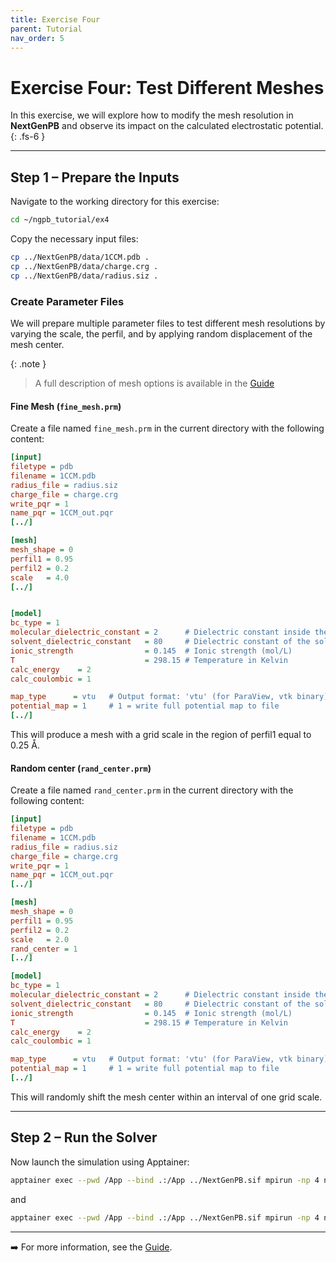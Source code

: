 ```yaml
---
title: Exercise Four
parent: Tutorial
nav_order: 5
---
```


# Exercise Four: Test Different Meshes

In this exercise, we will explore how to modify the mesh resolution in **NextGenPB** and observe its impact on the calculated electrostatic potential.
{: .fs-6 }

---

## Step 1 – Prepare the Inputs

Navigate to the working directory for this exercise:

```bash
cd ~/ngpb_tutorial/ex4
```

Copy the necessary input files:

```bash
cp ../NextGenPB/data/1CCM.pdb .
cp ../NextGenPB/data/charge.crg .
cp ../NextGenPB/data/radius.siz .
```

### Create Parameter Files

We will prepare multiple parameter files to test different mesh resolutions by varying the scale, the perfil, and by applying random displacement of the mesh center.

{: .note }
> A full description of mesh options is available in the [Guide](/nextgenpb_tutorial/docs/guide/files/parameter)

#### Fine Mesh (`fine_mesh.prm`)

Create a file named `fine_mesh.prm` in the current directory with the following content:

```ini
[input]
filetype = pdb
filename = 1CCM.pdb
radius_file = radius.siz
charge_file = charge.crg
write_pqr = 1
name_pqr = 1CCM_out.pqr
[../]

[mesh]
mesh_shape = 0
perfil1 = 0.95
perfil2 = 0.2
scale   = 4.0
[../]


[model]
bc_type = 1                                
molecular_dielectric_constant = 2      # Dielectric constant inside the molecule
solvent_dielectric_constant   = 80     # Dielectric constant of the solvent (e.g., water)
ionic_strength                = 0.145  # Ionic strength (mol/L)
T                             = 298.15 # Temperature in Kelvin
calc_energy    = 2
calc_coulombic = 1

map_type      = vtu   # Output format: 'vtu' (for ParaView, vtk binary), 'oct' (Octbin internal format)
potential_map = 1     # 1 = write full potential map to file
[../]
```

This will produce a mesh with a grid scale in the region of perfil1 equal to 0.25 Å.

#### Random center (`rand_center.prm`)

Create a file named `rand_center.prm` in the current directory with the following content:
```ini
[input]
filetype = pdb
filename = 1CCM.pdb
radius_file = radius.siz
charge_file = charge.crg
write_pqr = 1
name_pqr = 1CCM_out.pqr
[../]

[mesh]
mesh_shape = 0
perfil1 = 0.95
perfil2 = 0.2
scale   = 2.0
rand_center = 1 
[../]

[model]
bc_type = 1                                
molecular_dielectric_constant = 2      # Dielectric constant inside the molecule
solvent_dielectric_constant   = 80     # Dielectric constant of the solvent (e.g., water)
ionic_strength                = 0.145  # Ionic strength (mol/L)
T                             = 298.15 # Temperature in Kelvin
calc_energy    = 2
calc_coulombic = 1

map_type      = vtu   # Output format: 'vtu' (for ParaView, vtk binary), 'oct' (Octbin internal format)
potential_map = 1     # 1 = write full potential map to file
[../]
```

This will randomly shift the mesh center within an interval of one grid scale.

---

## Step 2 – Run the Solver

Now launch the simulation using Apptainer:

```bash
apptainer exec --pwd /App --bind .:/App ../NextGenPB.sif mpirun -np 4 ngpb --prmfile fine_mesh.prm
```

and

```bash
apptainer exec --pwd /App --bind .:/App ../NextGenPB.sif mpirun -np 4 ngpb --prmfile rand_center.prm
```

---


➡️ For more information, see the [Guide](/nextgenpb_tutorial/docs/guide).